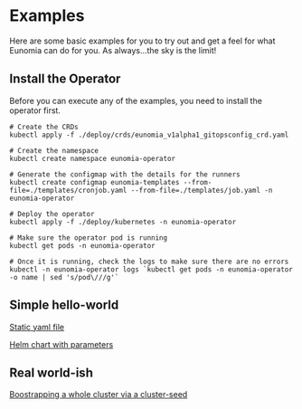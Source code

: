 # Examples

Here are some basic examples for you to try out and get a feel for what Eunomia can do for you. As always...the sky is the limit!

## Install the Operator

Before you can execute any of the examples, you need to install the operator first.

```shell
# Create the CRDs
kubectl apply -f ./deploy/crds/eunomia_v1alpha1_gitopsconfig_crd.yaml

# Create the namespace
kubectl create namespace eunomia-operator

# Generate the configmap with the details for the runners
kubectl create configmap eunomia-templates --from-file=./templates/cronjob.yaml --from-file=./templates/job.yaml -n eunomia-operator

# Deploy the operator
kubectl apply -f ./deploy/kubernetes -n eunomia-operator

# Make sure the operator pod is running
kubectl get pods -n eunomia-operator

# Once it is running, check the logs to make sure there are no errors
kubectl -n eunomia-operator logs `kubectl get pods -n eunomia-operator -o name | sed 's/pod\///g'`
```

## Simple hello-world

[Static yaml file](hello-world-yaml/README.md) 

[Helm chart with parameters](hello-world-helm/README.md) 

## Real world-ish

[Boostrapping a whole cluster via a cluster-seed](cluster/README.md)
